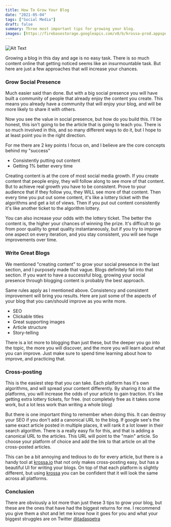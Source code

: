 ```yaml
---
title: How To Grow Your Blog
date: "2021-05-04"
tags: ["Social Media"]
draft: false
summary: Three most important tips for growing your blog.
images: [https://firebasestorage.googleapis.com/v0/b/krossa-prod.appspot.com/o/wrJnWMr8gdgumvqnQ8i2H6W7Dwi1%2Farticles%2FTstOA37s3NQWk4B2bliN%2Fmarkus-spiske-vrbZVyX2k4I-unsplash.jpg?alt=media&token=b7dba673-ce11-484d-ab5f-88b16a2bb4f2]
---
```

![Alt Text](https://firebasestorage.googleapis.com/v0/b/krossa-prod.appspot.com/o/wrJnWMr8gdgumvqnQ8i2H6W7Dwi1%2Farticles%2FTstOA37s3NQWk4B2bliN%2Fmarkus-spiske-vrbZVyX2k4I-unsplash.jpg?alt=media&token=b7dba673-ce11-484d-ab5f-88b16a2bb4f2)

Growing a blog in this day and age is no easy task. There is so much content online that getting noticed seems like an insurmountable task. But here are just a few approaches that will increase your chances. 

### Grow Social Presence
Much easier said than done. But with a big social presence you will have built a community of people that already enjoy the content you create. This means you already have a community that will enjoy your blog, and will be more likely to share it with others.

Now you see the value in social presence, but how do you build this. I'll be honest, this isn't going to be the article that is going to teach you. There is so much involved in this, and so many different ways to do it, but I hope to at least point you in the right direction.

For me there are 2 key points I focus on, and I believe are the core concepts behind my "success"

* Consistently putting out content
* Getting 1% better every time

Creating content is at the core of most social media growth. If you create content that people enjoy, they will follow along to see more of that content. But to achieve real growth you have to be consistent. Prove to your audience that if they follow you, they WILL see more of that content. Then every time you put out some content, it's like a lottery ticket with the algorithms and get a lot of views. Then if you put out content consistently it's like another ticket to the algorithm lottery.

You can also increase your odds with the lottery ticket. The better the content is, the higher your chances of winning the prize. It's difficult to go from poor quality to great quality instantaneously, but if you try to improve one aspect on every iteration, and you stay consistent, you will see huge improvements over time. 

### Write Great Blogs
We mentioned "creating content" to grow your social presence in the last section, and I purposely made that vague. Blogs definitely fall into that section. If you want to have a successful blog, growing your social presence through blogging content is probably the best approach.

Same rules apply as I mentioned above. Consistency and consistent improvement will bring you results. Here are just some of the aspects of your blog that you can/should improve as you write more. 

* SEO
* Clickable titles
* Great supporting images
* Article structure
* Story-telling

There is a lot more to blogging than just these, but the deeper you go into the topic, the more you will discover, and the more you will learn about what you can improve. Just make sure to spend time learning about how to improve, and practicing that.

### Cross-posting
This is the easiest step that you can take. Each platform has it's own algorithms, and will spread your content differently. By sharing it to all the platforms, you will increase the odds of your article to gain traction. It's like getting extra lottery tickets, for free. (not completely free as it takes some work, but a lot less work than writing a whole blog)

But there is one important thing to remember when doing this. It can destroy your SEO if you don't add a canonical URL to the blog. If google see's the same exact article posted in multiple places, it will rank it a lot lower in their search algorithm. There is a really easy fix for this, and that is adding a canonical URL to the articles. This URL will point to the "main" article. So choose your platform of choice and add the link to that article on all the cross-posted articles.

This can be a bit annoying and tedious to do for every article, but there is a handy tool at [krossa.io](https://www.krossa.io) that not only makes cross-posting easy, but has a beautiful UI for writing your blogs. On top of that each platform is slightly different, but using [krossa](https://www.krossa.io) you can be confident that it will look the same across all platforms.

### Conclusion
There are obviously a lot more than just these 3 tips to grow your blog, but these are the ones that have had the biggest returns for me. I recommend you give them a shot and let me know how it goes for you and what your biggest struggles are on Twitter [@tadaspetra](https://twitter.com/tadaspetra)